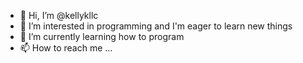 - 👋 Hi, I’m @kellykllc
- 👀 I’m interested in programming and I'm eager to learn new things
- 🌱 I’m currently learning how to program
- 📫 How to reach me ...

<!---
kellykllc/kellykllc is a ✨ special ✨ repository because its `README.md` (this file) appears on your GitHub profile.
You can click the Preview link to take a look at your changes.
--->
